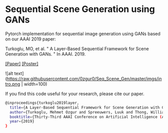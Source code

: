 # Sequential Scene Generation using GANs

Pytorch implementation for sequential image generation using GANs based on our AAAI 2019 paper:

Turkoglu, MO, et al. " A Layer-Based Sequential Framework for Scene Generation with GANs. " 
In AAAI. 2019.

[[Paper]](https://arxiv.org/abs/1902.00671) [[Poster]](https://drive.google.com/open?id=1MJhVce9a5jWI6GnW45k4gNFGe-Jie0-z) 



![alt text](https://raw.githubusercontent.com/0zgur0/Seq_Scene_Gen/master/imgs/intro.png | width=100)


If you find this code useful for your research, please cite our paper.
```bash
@inproceedings{turkoglu2019layer,
  title={A Layer-Based Sequential Framework for Scene Generation with GANs},
  author={Turkoglu, Mehmet Ozgur and Spreeuwers, Luuk and Thong, William and Kicanaoglu, Berkay},
  booktitle={Thirty-Third AAAI Conference on Artificial Intelligence (AAAI-19)},
  year={2019}
}
```

